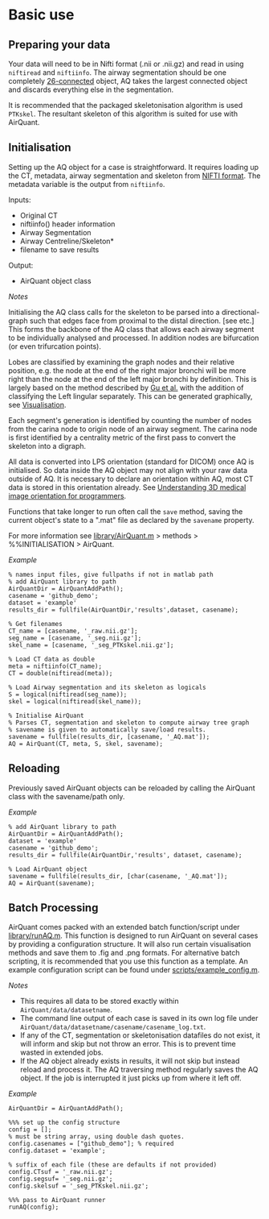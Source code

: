 # Basic use

## Preparing your data
Your data will need to be in Nifti format (.nii or .nii.gz) and read in using `niftiread` and `niftiinfo`. The airway segmentation should be one completely [26-connected](https://en.wikipedia.org/wiki/Pixel_connectivity) object, AQ takes the largest connected object and discards everything else in the segmentation.

It is recommended that the packaged skeletonisation algorithm is used `PTKskel`. The resultant skeleton of this algorithm is suited for use with AirQuant.

## Initialisation
Setting up the AQ object for a case is straightforward. It requires loading up the CT, metadata, airway segmentation and skeleton from [NIFTI format](https://brainder.org/2012/09/23/the-nifti-file-format/). The metadata variable is the output from `niftiinfo`.

Inputs:
* Original CT
* niftiinfo() header information
* Airway Segmentation
* Airway Centreline/Skeleton*
* filename to save results

Output:
* AirQuant object class

*Notes*

Initialising the AQ class calls for the skeleton to be parsed into a directional-graph such that edges face from proximal to the distal direction. [see etc.] This forms the backbone of the AQ class that allows each airway segment to be individually analysed and processed. In addition nodes are bifurcation (or even trifurcation points).

Lobes are classified by examining the graph nodes and their relative position, e.g. the node at the end of the right major bronchi will be more right than the node at the end of the left major bronchi by definition. This is largely based on the method described by [Gu et al.](doi.org/10.1155/2012/382806) with the addition of classifying the Left lingular separately. This can be generated graphically, see [Visualisation](/docs/vis.md).

Each segment's generation is identified by counting the number of nodes from the carina node to origin node of an airway segment. The carina node is first identified by a centrality metric of the first pass to convert the skeleton into a digraph.

All data is converted into LPS orientation (standard for DICOM) once AQ is initialised. So data inside the AQ object may not align with your raw data outside of AQ. It is necessary to declare an orientation within AQ, most CT data is stored in this orientation already. See [Understanding 3D medical image orientation for programmers](https://medium.com/@ashkanpakzad/understanding-3d-medical-image-orientation-for-programmers-fcf79c7beed0).

Functions that take longer to run often call the `save` method, saving the current object's state to a ".mat" file as declared by the `savename` property.

For more information see [library/AirQuant.m](library/AirQuant.m) > methods > %%INITIALISATION > AirQuant.

*Example*
```
% names input files, give fullpaths if not in matlab path
% add AirQuant library to path
AirQuantDir = AirQuantAddPath();
casename = 'github_demo';
dataset = 'example'
results_dir = fullfile(AirQuantDir,'results',dataset, casename);

% Get filenames
CT_name = [casename, '_raw.nii.gz'];
seg_name = [casename, '_seg.nii.gz'];
skel_name = [casename, '_seg_PTKskel.nii.gz'];

% Load CT data as double
meta = niftiinfo(CT_name);
CT = double(niftiread(meta));

% Load Airway segmentation and its skeleton as logicals
S = logical(niftiread(seg_name));
skel = logical(niftiread(skel_name));

% Initialise AirQuant
% Parses CT, segmentation and skeleton to compute airway tree graph
% savename is given to automatically save/load results.
savename = fullfile(results_dir, [casename, '_AQ.mat']);
AQ = AirQuant(CT, meta, S, skel, savename);
```
## Reloading
Previously saved AirQuant objects can be reloaded by calling the AirQuant class with the savename/path only.

*Example*
```
% add AirQuant library to path
AirQuantDir = AirQuantAddPath();
dataset = 'example'
casename = 'github_demo';
results_dir = fullfile(AirQuantDir,'results', dataset, casename);

% Load AirQuant object
savename = fullfile(results_dir, [char(casename, '_AQ.mat']);
AQ = AirQuant(savename);
```

## Batch Processing
AirQuant comes packed with an extended batch function/script under [library/runAQ.m](library/runAQ.m).
This function is designed to run AirQuant on several cases by providing a configuration structure.
It will also run certain visualisation methods and save them to .fig and .png formats.
For alternative batch scripting, it is recommended that you use this function as a template.
An example configuration script can be found under [scripts/example_config.m](scripts/example_config.m).

*Notes*

* This requires all data to be stored exactly within `AirQuant/data/datasetname`.
* The command line output of each case is saved in its own log file under  `AirQuant/data/datasetname/casename/casename_log.txt`.
* If any of the CT, segmentation or skeletonisation datafiles do not exist, it will inform and skip but not throw an error. This is to prevent time wasted in extended jobs.
* If the AQ object already exists in results, it will not skip but instead reload and process it. The AQ traversing method regularly saves the AQ object. If the job is interrupted it just picks up from where it left off.

*Example*
```
AirQuantDir = AirQuantAddPath();

%%% set up the config structure
config = [];
% must be string array, using double dash quotes.
config.casenames = ["github_demo"]; % required
config.dataset = 'example';

% suffix of each file (these are defaults if not provided)
config.CTsuf = '_raw.nii.gz';
config.segsuf= '_seg.nii.gz';
config.skelsuf = '_seg_PTKskel.nii.gz';

%%% pass to AirQuant runner
runAQ(config);

```
